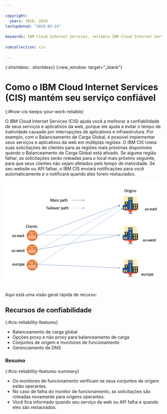 ```yaml
---

copyright:
  years: 2018, 2019
lastupdated: "2019-03-14"

keywords: IBM Cloud Internet Services, reliable IBM Cloud Internet Services, Global Load Balancing

subcollection: cis

---
```


{:shortdesc: .shortdesc}
{:new_window: target="_blank"}

# Como o IBM Cloud Internet Services (CIS) mantém seu serviço confiável
{:#how-cis-keeps-your-work-reliable}

O IBM Cloud Internet Services (CIS) ajuda você a melhorar a confiabilidade de seus serviços e aplicativos da web, porque ele ajuda a evitar o tempo de inatividade causado por interrupções de aplicativos e infraestrutura. Por exemplo, com o Balanceamento de Carga Global, é possível implementar seus serviços e aplicativos da web em múltiplas regiões. O IBM CIS roteia suas solicitações de clientes para as regiões mais próximas disponíveis quando o Balanceamento de Carga Global está ativado. Se alguma região falhar, as solicitações serão roteadas para o local mais próximo seguinte, para que seus clientes não sejam afetados pelo tempo de inatividade. Se seu website ou API falhar, o IBM CIS enviará notificações para você automaticamente e o notificará quando eles forem restaurados.


![reliability-graphic.png](images/reliability-graphic.png)

Aqui está uma visão geral rápida de recurso:

## Recursos de confiabilidade
{:#cis-reliability-features}

 * Balanceamento de carga global 
 * Opções proxy e não proxy para balanceamento de carga
 * Conjuntos de origem e monitores de funcionamento
 * Gerenciamento de DNS
 
### Resumo
{:#cis-reliability-features-summary}
 
  * Os monitores de funcionamento verificam se seus conjuntos de origem estão operantes.
  * No caso de falha do monitor de funcionamento, as solicitações são roteadas novamente para origens operantes.
  * Você fica informado quando seu serviço da web ou API falha e quando eles são restaurados.
